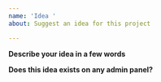 ```yaml
---
name: 'Idea '
about: Suggest an idea for this project

---
```


**Describe your idea in a few words**
<!-- It should allow people quick understanding your idea. Try using one paragraph here. -->

**Does this idea exists on any admin panel?**
<!-- Please search if this idea exists in any popular (or not) admin panel. They can be used as base for our development, or to learn mistakes there. -->
